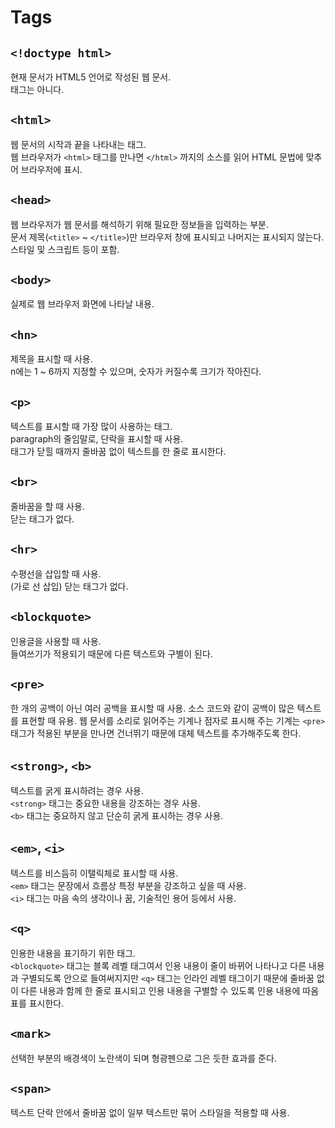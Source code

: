 # Tags

## `<!doctype html>`

현재 문서가 HTML5 언어로 작성된 웹 문서.<br>
태그는 아니다.<br>

## `<html>`

웹 문서의 시작과 끝을 나타내는 태그.<br>
웹 브라우저가 `<html>` 태그를 만나면 `</html>` 까지의 소스를 읽어 HTML 문법에 맞추어 브라우저에 표시.<br>

## `<head>`

웹 브라우저가 웹 문서를 해석하기 위해 필요한 정보들을 입력하는 부분.<br>
문서 제목(`<title>` ~ `</title>`)만 브라우저 창에 표시되고 나머지는 표시되지 않는다.<br>
스타일 및 스크립트 등이 포함.<br>

## `<body>`

실제로 웹 브라우저 화면에 나타날 내용.<br>

## `<hn>`

제목을 표시할 때 사용.<br>
n에는 1 ~ 6까지 지정할 수 있으며, 숫자가 커질수록 크기가 작아진다.<br>

## `<p>`

텍스트를 표시할 때 가장 많이 사용하는 태그.<br>
paragraph의 줄임말로, 단락을 표시할 때 사용.<br>
태그가 닫힐 때까지 줄바꿈 없이 텍스트를 한 줄로 표시한다.<br>

## `<br>`

줄바꿈을 할 때 사용.<br>
닫는 태그가 없다.<br>

## `<hr>`

수평선을 삽입할 때 사용.<br>(가로 선 삽입)
닫는 태그가 없다.<br>

## `<blockquote>`

인용글을 사용할 때 사용.<br>
들여쓰기가 적용되기 때문에 다른 텍스트와 구별이 된다.<br>

## `<pre>`

한 개의 공백이 아닌 여러 공백을 표시할 때 사용.
소스 코드와 같이 공백이 많은 텍스트를 표현할 때 유용.
웹 문서를 소리로 읽어주는 기계나 점자로 표시해 주는 기계는 `<pre>` 태그가 적용된 부분을 만나면 건너뛰기 때문에 대체 텍스트를 추가해주도록 한다.<br>

## `<strong>`, `<b>`

텍스트를 굵게 표시하려는 경우 사용.<br>
`<strong>` 태그는 중요한 내용을 강조하는 경우 사용.<br>
`<b>` 태그는 중요하지 않고 단순히 굵게 표시하는 경우 사용.<br>

## `<em>`, `<i>`

텍스트를 비스듬히 이탤릭체로 표시할 때 사용.<br>
`<em>` 태그는 문장에서 흐름상 특정 부분을 강조하고 싶을 때 사용.<br>
`<i>` 태그는 마음 속의 생각이나 꿈, 기술적인 용어 등에서 사용.<br>

## `<q>`

인용한 내용을 표기하기 위한 태그.<br>
`<blockquote>` 태그는 블록 레벨 태그여서 인용 내용이 줄이 바뀌어 나타나고 다른 내용과 구별되도록 안으로 들여써지지만
`<q>` 태그는 인라인 레벨 태그이기 때문에 줄바꿈 없이 다른 내용과 함께 한 줄로 표시되고 인용 내용을 구별할 수 있도록 인용 내용에 따옴표를 표시한다.<br>

## `<mark>`

선택한 부분의 배경색이 노란색이 되며 형광펜으로 그은 듯한 효과를 준다.<br>

## `<span>`

텍스트 단락 안에서 줄바꿈 없이 일부 텍스트만 묶어 스타일을 적용할 때 사용.<br>
